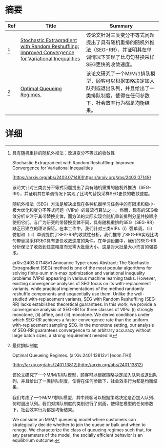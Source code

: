 # 摘要

| Ref | Title | Summary |
| --- | --- | --- |
| [^1] | [Stochastic Extragradient with Random Reshuffling: Improved Convergence for Variational Inequalities](https://arxiv.org/abs/2403.07148) | 该论文针对三类变分不等式问题提出了具有随机重排的随机外推法（SEG-RR），并证明其在单调情况下实现了比均匀替换采样SEG更快的收敛速度。 |
| [^2] | [Optimal Queueing Regimes.](http://arxiv.org/abs/2401.13812) | 该论文研究了一个M/M/1排队模型，顾客可以根据策略决定加入队列或退出队列，并且给出了一类排队制度，使得在任何参数下，社会效率行为都是均衡结果。 |

# 详细

[^1]: 具有随机重排的随机外推法：改进变分不等式的收敛性

    Stochastic Extragradient with Random Reshuffling: Improved Convergence for Variational Inequalities

    [https://arxiv.org/abs/2403.07148](https://arxiv.org/abs/2403.07148)

    该论文针对三类变分不等式问题提出了具有随机重排的随机外推法（SEG-RR），并证明其在单调情况下实现了比均匀替换采样SEG更快的收敛速度。

    

    随机外推法（SEG）方法是解决出现在各种机器学习任务中的有限求和极小-极大优化和变分不等式问题（VIPs）的最流行算法之一。然而，现有的SEG收敛分析专注于其带替换变体，而方法的实际实现会随机重新排列分量并按顺序使用它们。与广为研究的带替换变体不同，具有随机重排的SEG（SEG-RR）缺乏已建立的理论保证。在本工作中，我们针对三类VIPs（i）强单调，（ii）仿射和（iii）单调提供了SEG-RR的收敛性分析。我们推导了SEG-RR实现比均匀带替换采样SEG具有更快收敛速度的条件。在单调设置中，我们的SEG-RR分析保证了收敛到任意精度而无需大批量大小，这是对大批量大小而言的强要求。

    arXiv:2403.07148v1 Announce Type: cross  Abstract: The Stochastic Extragradient (SEG) method is one of the most popular algorithms for solving finite-sum min-max optimization and variational inequality problems (VIPs) appearing in various machine learning tasks. However, existing convergence analyses of SEG focus on its with-replacement variants, while practical implementations of the method randomly reshuffle components and sequentially use them. Unlike the well-studied with-replacement variants, SEG with Random Reshuffling (SEG-RR) lacks established theoretical guarantees. In this work, we provide a convergence analysis of SEG-RR for three classes of VIPs: (i) strongly monotone, (ii) affine, and (iii) monotone. We derive conditions under which SEG-RR achieves a faster convergence rate than the uniform with-replacement sampling SEG. In the monotone setting, our analysis of SEG-RR guarantees convergence to an arbitrary accuracy without large batch sizes, a strong requirement needed in 
    
[^2]: 最优排队制度

    Optimal Queueing Regimes. (arXiv:2401.13812v1 [econ.TH])

    [http://arxiv.org/abs/2401.13812](http://arxiv.org/abs/2401.13812)

    该论文研究了一个M/M/1排队模型，顾客可以根据策略决定加入队列或退出队列，并且给出了一类排队制度，使得在任何参数下，社会效率行为都是均衡结果。

    

    我们考虑了一个M/M/1排队模型，其中顾客可以根据策略决定是否加入队列、何时退出队列。我们对排队制度的类别进行了刻画，使得在模型的任何参数下，社会效率行为都是均衡结果。

    We consider an M/M/1 queueing model where customers can strategically decide whether to join the queue or balk and when to renege. We characterize the class of queueing regimes such that, for any parameters of the model, the socially efficient behavior is an equilibrium outcome.
    

